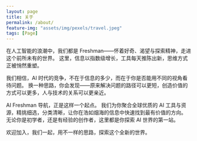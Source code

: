 ```yaml
---
layout: page
title: 关于
permalink: /about/
feature-img: "assets/img/pexels/travel.jpeg"
tags: [Page]
---
```

在人工智能的浪潮中，我们都是 Freshman——怀着好奇、渴望与探索精神，走进这个前所未有的世界。
这里，信息以指数级增长，工具每天推陈出新，思维方式正被悄然重塑。

我们相信，AI 时代的竞争，不在于信息的多少，而在于你是否能用不同的视角看待问题。
换一种思路，你会发现——原来解决问题的路径可以更短，创造价值的方式可以更多，人与技术的关系可以更亲近。

AI Freshman 导航，正是这样一个起点。
我们为你聚合全球优质的 AI 工具与资源，精挑细选，分类清晰，让你在浩如烟海的信息中快速找到最有价值的方向。
无论你是初学者，还是有经验的创作者，这里都是你探索 AI 世界的第一站。

欢迎加入，我们一起，用不一样的思路，探索这个全新的世界。
